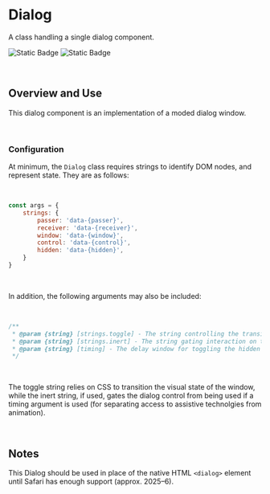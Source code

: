# Dialog
A class handling a single dialog component.

![Static Badge](https://img.shields.io/badge/Version-1.0-%2327B17E)
![Static Badge](https://img.shields.io/badge/Status-Stable-%2327B17E)

<br>

## Overview and Use
This dialog component is an implementation of a moded dialog window.

<br>

### Configuration
At minimum, the `Dialog` class requires strings to identify DOM nodes, and represent state. They are as follows:

<br>

```javascript
const args = {
	strings: {
		passer: 'data-{passer}',
		receiver: 'data-{receiver}',
		window: 'data-{window}',
		control: 'data-{control}',
		hidden: 'data-{hidden}',
	}
}
```

<br>

In addition, the following arguments may also be included:

<br>

```javascript
/**
 * @param {string} [strings.toggle] - The string controlling the transition state of the window.
 * @param {string} [strings.inert] - The string gating interaction on the control element (if a delay is used).
 * @param {string} [timing] - The delay window for toggling the hidden string to the "hidden" state.
 */
```

<br>

The toggle string relies on CSS to transition the visual state of the window, while the inert string, if used, gates the dialog control from being used if a timing argument is used (for separating access to assistive technolgies from animation).


<br>


## Notes
This Dialog should be used in place of the native HTML `<dialog>` element until Safari has enough support (approx. 2025–6).